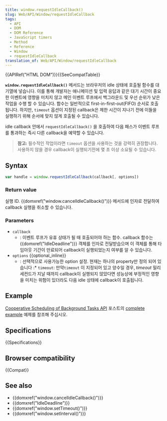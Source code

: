 ```yaml
---
title: window.requestIdleCallback()
slug: Web/API/Window/requestIdleCallback
tags:
  - API
  - DOM
  - DOM Reference
  - JavaScript timers
  - Method
  - Reference
  - Window
  - requestIdleCallback
translation_of: Web/API/Window/requestIdleCallback
---
```

{{APIRef("HTML DOM")}}{{SeeCompatTable}}

**`window.requestIdleCallback()`** 메서드는 브라우저의 idle 상태에 호출될 함수를 대기열에 넣습니다. 이를 통해 개발자는 애니메이션 및 입력 응답과 같은 대기 시간이 중요한 이벤트에 영향을 미치지 않고 메인 이벤트 루프에서 백그라운드 및 우선 순위가 낮은 작업을 수행 할 수 있습니다. 함수는 일반적으로 first-in-first-out(FIFO) 순서로 호출됩니다. 하지만, `timeout` 옵션이 지정된 callback은 제한 시간이 지나기 전에 이들을 실행하기 위해 순서에 맞지 않게 호출될 수 있습니다.

idle callback 안에서 `requestIdleCallback()` 을 호출하여 다음 패스가 이벤트 루프를 통과하는 즉시 다른 callback을 예약할 수 있습니다.

> **참고:** 필수적인 작업이라면 `timeout` 옵션을 사용하는 것을 강력히 권장합니다. 사용하지 않을 경우 callback이 실행되기전에 몇 초 이상 소요될 수 있습니다.

## Syntax

```js
var handle = window.requestIdleCallback(callback[, options])
```

### Return value

실행 ID. {{domxref("window.cancelIdleCallback()")}} 메서드에 인자로 전달하여 callback 실행을 취소할 수 있습니다.

### Parameters

- `callback`
  - : 이벤트 루프가 유휴 상태가 될 때 호출되어야 하는 함수. callback 함수는 {{domxref("IdleDeadline")}} 객체를 인자로 전달받습으며 이 객체를 통해 타임아웃 기간이 만료되어 callback이 실행되었는지 여부를 알 수 있습니다.
- `options` {{optional_inline}}
  - : 선택적으로 사용가능한 option 설정. 현재는 하나의 property만 정의 되어 있습니다 :\* `timeout`: 만약`timeout` 이 지정되어 있고 양수일 경우, _timeout_ 밀리세컨드가 지날 때까지 callback이 실행되지 않았다면 성능상에 부정적인 영향을 미치는 위험이 있더라도 다음 idle 상태에 callback이 호출됩니다.

## Example

[Cooperative Scheduling of Background Tasks API](/ko/docs/Web/API/Background_Tasks_API) 포스트의 [complete example](/ko/docs/Web/API/Background_Tasks_API#Example) 예제를 참조해 주십시오.

## Specifications

{{Specifications}}

## Browser compatibility

{{Compat}}

## See also

- {{domxref("window.cancelIdleCallback()")}}
- {{domxref("IdleDeadline")}}
- {{domxref("window.setTimeout()")}}
- {{domxref("window.setInterval()")}}
